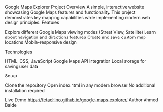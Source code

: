 Google Maps Explorer
Project Overview
A simple, interactive website showcasing Google Maps features and functionality. This project demonstrates key mapping capabilities while implementing modern web design principles.
Features

Explore different Google Maps viewing modes (Street View, Satellite)
Learn about navigation and directions features
Create and save custom map locations
Mobile-responsive design

Technologies

HTML, CSS, JavaScript
Google Maps API integration
Local storage for saving user data

Setup

Clone the repository
Open index.html in any modern browser
No additional installation required

Live Demo
https://fetachino.github.io/google-maps-explorer/
Author
Ahmed Balde
